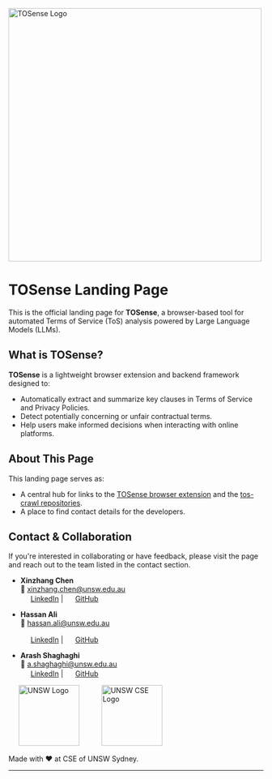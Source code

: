 <p align="left">
  <img src="https://github.com/user-attachments/assets/e37254a7-0890-41ee-a21c-4ce192f9f4ce" alt="TOSense Logo" width="500"/>
</p>

# TOSense Landing Page

This is the official landing page for **TOSense**, a browser-based tool for automated Terms of Service (ToS) analysis powered by Large Language Models (LLMs).

## What is TOSense?

**TOSense** is a lightweight browser extension and backend framework designed to:
- Automatically extract and summarize key clauses in Terms of Service and Privacy Policies.
- Detect potentially concerning or unfair contractual terms.
- Help users make informed decisions when interacting with online platforms.

## About This Page

This landing page serves as:
- A central hub for links to the [TOSense browser extension](https://github.com/Xinzhang-Chen/TOSense) and the [tos-crawl repositories](https://github.com/Xinzhang-Chen/tos-crawl).
- A place to find contact details for the developers.

## Contact & Collaboration

If you're interested in collaborating or have feedback, please visit the page and reach out to the team listed in the contact section.

- **Xinzhang Chen**  
  📧 xinzhang.chen@unsw.edu.au  
  <img src="https://cdn.jsdelivr.net/gh/devicons/devicon/icons/linkedin/linkedin-original.svg" width="16"/> [LinkedIn](https://www.linkedin.com/in/xinzhang-chen/) |
  <img src="https://img.icons8.com/ios-filled/50/ffffff/github.png" width="16"/> [GitHub](https://github.com/Xinzhang-Chen)

- **Hassan Ali**  
  📧 hassan.ali@unsw.edu.au
  
  <img src="https://cdn.jsdelivr.net/gh/devicons/devicon/icons/linkedin/linkedin-original.svg" width="16"/> [LinkedIn](https://www.linkedin.com/in/hassan-ali-7a5853248/?originalSubdomain=au) |
  <img src="https://img.icons8.com/ios-filled/50/ffffff/github.png" width="16"/> [GitHub](https://github.com/hassan-ali-khatim)

- **Arash Shaghaghi**  
  📧 a.shaghaghi@unsw.edu.au  
  <img src="https://cdn.jsdelivr.net/gh/devicons/devicon/icons/linkedin/linkedin-original.svg" width="16"/> [LinkedIn](https://www.linkedin.com/in/arashsg/) |
  <img src="https://img.icons8.com/ios-filled/50/ffffff/github.png" width="16"/> [GitHub](https://github.com/arashsha)



<p align="left">
  <img src="https://github.com/user-attachments/assets/567cd92d-6766-4684-b639-4e460498a268" alt="UNSW Logo" width="120" style="margin: 0 20px;" />
  <img src="https://github.com/user-attachments/assets/eb753feb-f2b0-4464-9b72-24f24f4e8537" alt="UNSW CSE Logo" width="120" style="margin: 0 20px;" />
</p>

Made with ❤️ at CSE of UNSW Sydney.

---
